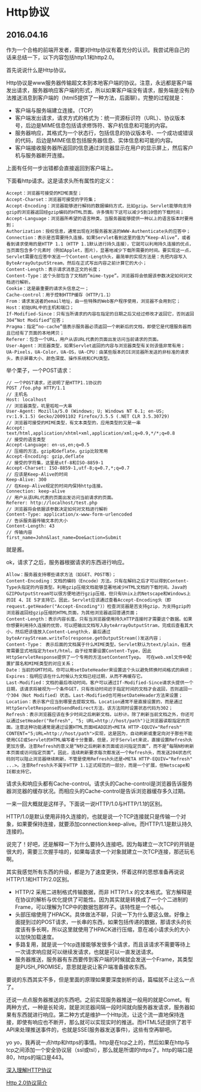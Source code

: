 # Http协议
## 2016.04.16

作为一个合格的前端开发者，需要对Http协议有着充分的认识。我尝试用自己的话来总结一下，以下内容包括http1.1和http2.0。

首先说说什么是Http协议。

Http协议是www服务器传输超文本到本地客户端的协议。注意，永远都是客户端发出请求，服务器响应客户端的形式，所以如果客户端没有请求，服务端是没有办法推送消息到客户端的（html5提供了一种方法，后面聊）。完整的过程就是：

* 客户端与服务端建立连接。（TCP）
* 客户端发出请求，请求方式的格式为：统一资源标识符（URL）、协议版本号，后边是MIME信息包括请求修饰符、客户机信息和可能的内容。
* 服务器响应，其格式为一个状态行，包括信息的协议版本号、一个成功或错误的代码，后边是MIME信息包括服务器信息、实体信息和可能的内容。
* 客户端接收服务器所返回的信息通过浏览器显示在用户的显示屏上，然后客户机与服务器断开连接。

上面有任何一步出错都会直接返回到客户端上。

下面看http请求。这是请求头所有属性的定义：

```
Accept：浏览器可接受的MIME类型；
Accept-Charset：浏览器可接受的字符集；
Accept-Encoding：浏览器能够进行解码的数据编码方式，比如gzip。Servlet能够向支持gzip的浏览器返回经gzip编码的HTML页面。许多情形下这可以减少5到10倍的下载时间；
Accept-Language：浏览器所希望的语言种类，当服务器能够提供一种以上的语言版本时要用到；
Authorization：授权信息，通常出现在对服务器发送的WWW-Authenticate头的应答中；
Connection：表示是否需要持久连接。如果Servlet看到这里的值为“Keep-Alive”，或者看到请求使用的是HTTP 1.1（HTTP 1.1默认进行持久连接），它就可以利用持久连接的优点，当页面包含多个元素时（例如Applet，图片），显著地减少下载所需要的时间。要实现这一点，Servlet需要在应答中发送一个Content-Length头，最简单的实现方法是：先把内容写入ByteArrayOutputStream，然后在正式写出内容之前计算它的大小；
Content-Length：表示请求消息正文的长度；
Content-Type：这个头部包含了文档的”mime-type”。浏览器将会依据该参数决定如何对文档进行解析。
Cookie：这是最重要的请求头信息之一；
Cache-control：用于控制HTTP缓存（HTTP/1.1）
From：请求发送者的email地址，由一些特殊的Web客户程序使用，浏览器不会用到它；
Host：初始URL中的主机和端口；
If-Modified-Since：只有当所请求的内容在指定的日期之后又经过修改才返回它，否则返回304“Not Modified”应答；
Pragma：指定“no-cache”值表示服务器必须返回一个刷新后的文档，即使它是代理服务器而且已经有了页面的本地拷贝；
Referer：包含一个URL，用户从该URL代表的页面出发访问当前请求的页面。
User-Agent：浏览器类型，如果Servlet返回的内容与浏览器类型有关则该值非常有用；
UA-Pixels，UA-Color，UA-OS，UA-CPU：由某些版本的IE浏览器所发送的非标准的请求头，表示屏幕大小、颜色深度、操作系统和CPU类型。
```

举个栗子，一个POST请求：

```
// 一个POST请求，还说明了是HTTP1.1协议的
POST /foo.php HTTP/1.1
// 主机名
Host: localhost
// 浏览器类型，叽里呱啦一大串
User-Agent: Mozilla/5.0 (Windows; U; Windows NT 6.1; en-US; rv:1.9.1.5) Gecko/20091102 Firefox/3.5.5 (.NET CLR 3.5.30729)
// 浏览器可接受的MIME类型，有文本类型的，应用类型的又是一串
Accept: text/html,application/xhtml+xml,application/xml;q=0.9,*/*;q=0.8
// 接受的语言类型
Accept-Language: en-us,en;q=0.5
// 压缩的方法，gzip和deflate，gzip比较常用
Accept-Encoding: gzip,deflate
// 接受的字符集，这里是utf-8和ISO-8859-1
Accept-Charset: ISO-8859-1,utf-8;q=0.7,*;q=0.7
// 应该是Keep-Alive的时间
Keep-Alive: 300
// 在Keep-Alive规定的时间内保持http连接。
Connection: keep-alive
// 用户从该URL代表的页面出发访问当前请求的页面。
Referer: http://localhost/test.php
// 浏览器将会依据该参数决定如何对文档进行解析
Content-Type: application/x-www-form-urlencoded
// 告诉服务器传输文本的大小
Content-Length: 43
// 传输内容
first_name=John&last_name=Doe&action=Submit
```

就是酱。

ok，请求了之后，服务器根据请求的东西进行响应。

```
Allow：服务器支持哪些请求方法（如GET、POST等）；
Content-Encoding：文档的编码（Encode）方法。只有在解码之后才可以得到Content-Type头指定的内容类型。利用gzip压缩文档能够显著地减少HTML文档的下载时间。Java的GZIPOutputStream可以很方便地进行gzip压缩，但只有Unix上的Netscape和Windows上的IE 4、IE 5才支持它。因此，Servlet应该通过查看Accept-Encoding头（即request.getHeader("Accept-Encoding")）检查浏览器是否支持gzip，为支持gzip的浏览器返回经gzip压缩的HTML页面，为其他浏览器返回普通页面；
Content-Length：表示内容长度。只有当浏览器使用持久HTTP连接时才需要这个数据。如果你想要利用持久连接的优势，可以把输出文档写入ByteArrayOutputStram，完成后查看其大小，然后把该值放入Content-Length头，最后通过byteArrayStream.writeTo(response.getOutputStream()发送内容；
Content-Type： 表示后面的文档属于什么MIME类型。Servlet默认为text/plain，但通常需要显式地指定为text/html。由于经常要设置Content-Type，因此HttpServletResponse提供了一个专用的方法setContentTyep。 可在web.xml文件中配置扩展名和MIME类型的对应关系；
Date：当前的GMT时间。你可以用setDateHeader来设置这个头以避免转换时间格式的麻烦；
Expires：指明应该在什么时候认为文档已经过期，从而不再缓存它。
Last-Modified：文档的最后改动时间。客户可以通过If-Modified-Since请求头提供一个日期，该请求将被视为一个条件GET，只有改动时间迟于指定时间的文档才会返回，否则返回一个304（Not Modified）状态。Last-Modified也可用setDateHeader方法来设置；
Location：表示客户应当到哪里去提取文档。Location通常不是直接设置的，而是通过HttpServletResponse的sendRedirect方法，该方法同时设置状态代码为302；
Refresh：表示浏览器应该在多少时间之后刷新文档，以秒计。除了刷新当前文档之外，你还可以通过setHeader("Refresh", "5; URL=http://host/path")让浏览器读取指定的页面。注意这种功能通常是通过设置HTML页面HEAD区的<META HTTP-EQUIV="Refresh" CONTENT="5;URL=http://host/path">实现，这是因为，自动刷新或重定向对于那些不能使用CGI或Servlet的HTML编写者十分重要。但是，对于Servlet来说，直接设置Refresh头更加方便。注意Refresh的意义是“N秒之后刷新本页面或访问指定页面”，而不是“每隔N秒刷新本页面或访问指定页面”。因此，连续刷新要求每次都发送一个Refresh头，而发送204状态代码则可以阻止浏览器继续刷新，不管是使用Refresh头还是<META HTTP-EQUIV="Refresh" ...>。注意Refresh头不属于HTTP 1.1正式规范的一部分，而是一个扩展，但Netscape和IE都支持它。
```

请求头和响应头都有Cache-control。请求头的Cache-control是浏览器告诉服务器浏览器的缓存状况。而相应头的Cache-control是告诉浏览器缓存多久过期。

一来一回大概就是这样子。下面说一说HTTP/1.0与HTTP/1.1的区别。

HTTP/1.0是默认使用非持久连接的，也就是说一个TCP连接就只是传输一个对象，如果要保持连接，就要添加connection:keep-alive。而HTTP/1.1是默认持久连接的。

说完了！好吧，还是解释一下为什么要持久连接吧。因为每建立一次TCP的开销是很大的，需要三次握手啥的，如果每请求一个对象就建立一次TCP连接，那还玩毛啊。

其实我感觉所有东西的升级，都是为了速度更快，怀着这样的思想准备再说说HTTP/1.1和HTTP/2.0区别。

* HTTP/2 采用二进制格式传输数据，而非 HTTP/1.x 的文本格式。官方解释是在协议的解析与优化提供了可能性。因为其实就是转换成了一个个二进制的Frame，可以理解为TCP中的数据包那样子。该特性是一个核心。
* 头部压缩使用了HPACK。具体做法不聊，只说一下为什么要这么做。好像上面提到过的POST请求，一长串的东西，如果包括传递的数据，那请求头的长度该有多长啊，所以这里就使用了HPACK进行压缩，意在减小请求头的大小以加快加载速度。
* 多路复用，就是说一个tcp连接能够发很多个请求，而且该请求不需要等待上一次请求响应就可以继续发请求，也就是可以一直发送请求。
* 服务器推送，服务器有东西要传到客户端的时候就会发送一个Frame，其类型是PUSH_PROMISE，意思就是说让客户端准备接收东西。

要说的东西其实不多，但是里面的原理如果要深度剖析的话，篇幅就不止这么一点了。

还说一点点服务器推送的东西吧。之前实现服务器推送一般用的就是Comet。有两种方式，一种是长轮询，就是浏览器间隔一段时间就向服务器发请求，服务器如果有东西就进行响应。第二种方式是维护一个Http流，让这个流一直地保持连接，即使有响应也不断开，那么就可以实现实时的推送。而HTML5还提供了若干API来处理推送事件的，也就是SSE(服务器发送事件)，这些有空再聊吧。

yo yo，我再说一点http和https的事情。http是在tcp之上的，然后如果在http与tcp之间添加一个安全协议层（ssl或tsl），那么就是所谓的https了。http的端口是80，https的端口是443。


[深入理解HTTP协议](http://blog.csdn.net/heiyeshuwu/article/details/7604538)

[Http 2.0协议简介](http://www.jdon.com/dl/http2.html)
